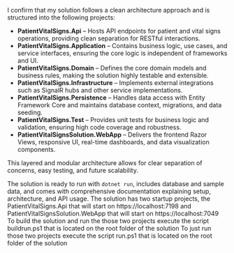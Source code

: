 I confirm that my solution follows a clean architecture approach and is structured into the following projects:

- **PatientVitalSigns.Api** – Hosts API endpoints for patient and vital signs operations, providing clean separation for RESTful interactions.
- **PatientVitalSigns.Application** – Contains business logic, use cases, and service interfaces, ensuring the core logic is independent of frameworks and UI.
- **PatientVitalSigns.Domain** – Defines the core domain models and business rules, making the solution highly testable and extensible.
- **PatientVitalSigns.Infrastructure** – Implements external integrations such as SignalR hubs and other service implementations.
- **PatientVitalSigns.Persistence** – Handles data access with Entity Framework Core and maintains database context, migrations, and data seeding.
- **PatientVitalSigns.Test** – Provides unit tests for business logic and validation, ensuring high code coverage and robustness.
- **PatientVitalSignsSolution.WebApp** – Delivers the frontend Razor Views, responsive UI, real-time dashboards, and data visualization components.

This layered and modular architecture allows for clear separation of concerns, easy testing, and future scalability.

The solution is ready to run with `dotnet run`, includes database and sample data, and comes with comprehensive documentation explaining setup, architecture, and API usage.
The solution  has two startup projects, the  PatientVitalSigns.Api that will start on https://localhost:7198 and  PatientVitalSignsSolution.WebApp that will start on https://localhost:7049
To build the solution and run the those two projects execute the script buildrun.ps1 that is located on the root folder of the solution
To just run those two projects execute the script  run.ps1  that is located on the root folder of the solution  
